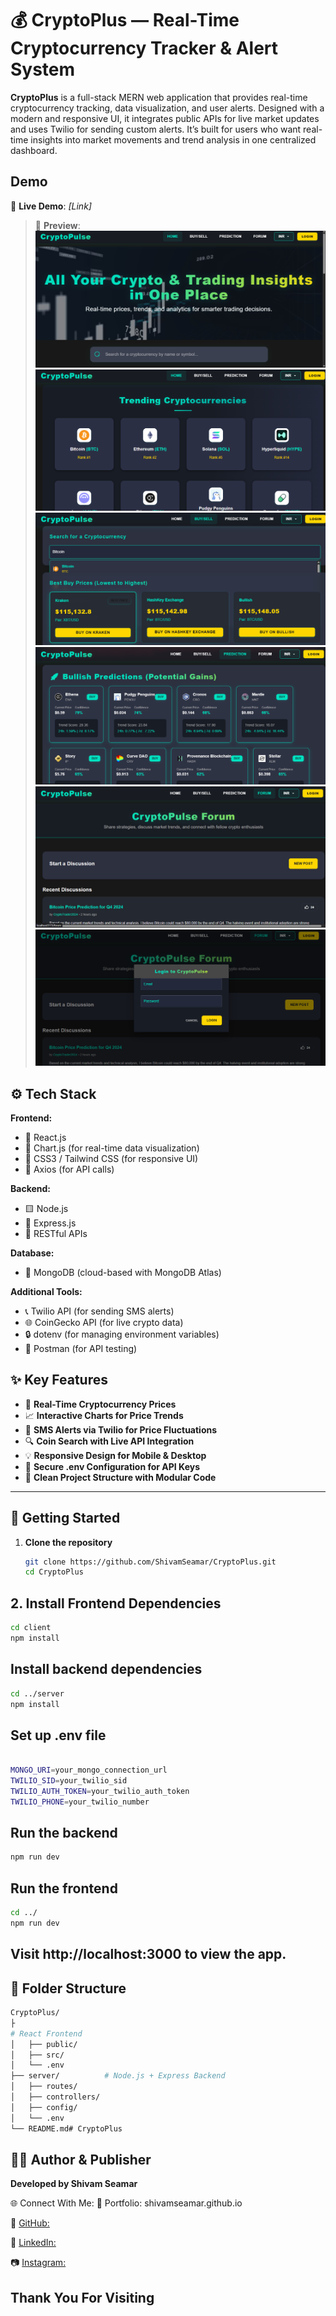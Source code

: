 
# 💰 CryptoPlus — Real-Time Cryptocurrency Tracker & Alert System

**CryptoPlus** is a full-stack MERN web application that provides real-time cryptocurrency tracking, data visualization, and user alerts. Designed with a modern and responsive UI, it integrates public APIs for live market updates and uses Twilio for sending custom alerts. It’s built for users who want real-time insights into market movements and trend analysis in one centralized dashboard.

## Demo
 🔗 **Live Demo**: *[Link]*  
> 📸 **Preview**:</br>
![CryptoPlus Demo](https://github.com/ShivamSeamar/CryptoPlus/blob/main/Demo%20View/1.png)  
![CryptoPlus Demo](https://github.com/ShivamSeamar/CryptoPlus/blob/main/Demo%20View/2.png)  
![CryptoPlus Demo](https://github.com/ShivamSeamar/CryptoPlus/blob/main/Demo%20View/3.png)  
![CryptoPlus Demo](https://github.com/ShivamSeamar/CryptoPlus/blob/main/Demo%20View/4.png)  
![CryptoPlus Demo](https://github.com/ShivamSeamar/CryptoPlus/blob/main/Demo%20View/5.png)  
![CryptoPlus Demo](https://github.com/ShivamSeamar/CryptoPlus/blob/main/Demo%20View/6.png)  

## ⚙️ Tech Stack

**Frontend:**
- 🔷 React.js  
- 🎨 Chart.js (for real-time data visualization)  
- 💅 CSS3 / Tailwind CSS (for responsive UI)  
- 🔁 Axios (for API calls)

**Backend:**
- 🟨 Node.js  
- 🚂 Express.js  
- 📡 RESTful APIs

**Database:**
- 🍃 MongoDB (cloud-based with MongoDB Atlas)

**Additional Tools:**
- 📞 Twilio API (for sending SMS alerts)  
- 🌐 CoinGecko API (for live crypto data)  
- 🔒 dotenv (for managing environment variables)  
- 🧪 Postman (for API testing)


## ✨ Key Features

- 🔴 **Real-Time Cryptocurrency Prices**  
- 📈 **Interactive Charts for Price Trends**  
- 🔔 **SMS Alerts via Twilio for Price Fluctuations**  
- 🔍 **Coin Search with Live API Integration**  
- 💡 **Responsive Design for Mobile & Desktop**  
- 🔐 **Secure .env Configuration for API Keys**  
- 📁 **Clean Project Structure with Modular Code**

---
## 🚀 Getting Started

1. **Clone the repository**
   ```bash
   git clone https://github.com/ShivamSeamar/CryptoPlus.git
   cd CryptoPlus
## 2. Install Frontend Dependencies
```bash
cd client
npm install
```
## Install backend dependencies

```bash
cd ../server
npm install
```
## Set up .env file

```bash

MONGO_URI=your_mongo_connection_url
TWILIO_SID=your_twilio_sid
TWILIO_AUTH_TOKEN=your_twilio_auth_token
TWILIO_PHONE=your_twilio_number
```
## Run the backend
```bash
npm run dev
```
## Run the frontend
```bash
cd ../
npm run dev
```
## Visit http://localhost:3000 to view the app.
## 📁 Folder Structure 
```bash
CryptoPlus/
├
# React Frontend
│   ├── public/
│   ├── src/
│   └── .env
├── server/          # Node.js + Express Backend
│   ├── routes/
│   ├── controllers/
│   ├── config/
│   └── .env
└── README.md# CryptoPlus
```
## 👨‍💻 Author & Publisher
**Developed by Shivam Seamar**

🌐 Connect With Me:
💼 Portfolio: shivamseamar.github.io

🐙  [GitHub:](https://github.com/ShivamSeamar)

🔗  [LinkedIn:](https://linkedin.com/in/shivamseamar25)

📷  [Instagram:](https://instagram.com/shivamseamar25)

## Thank You For Visiting 
